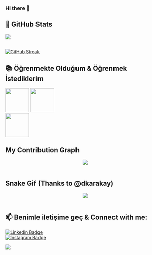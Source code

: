 ### Hi there 👋

## 📌 GitHub Stats

<img align="center" src="https://github-readme-stats.vercel.app/api?username=kmustafa0&count_private=true&show_icons=true&theme=github_dark" />
</a>

<br/> 
<br/>   

[![GitHub Streak](https://github-readme-streak-stats.herokuapp.com/?user=kmustafa0&theme=elegant)](https://git.io/streak-stats)
<br/> 

## 📚 Öğrenmekte Olduğum & Öğrenmek İstediklerim

<code><img height="75" src="https://user-images.githubusercontent.com/92370453/147918981-e84ce704-bf8f-4a5d-a044-1d5ad991b2d0.png"></code>
<code><img height="75" src="https://user-images.githubusercontent.com/92370453/147919361-d76229bf-84dc-4f5a-bfd5-f6b9f1ff63ab.png"></code>
<br/>
<code><img height="75" src="https://user-images.githubusercontent.com/92370453/147918467-c635c8e3-cfc4-4c99-8e5d-8fbdf184b634.png"></code>  


## My Contribution Graph

<div  align="center"> <img src="https://activity-graph.herokuapp.com/graph?username=kmustafa0&theme=elegant" /></div>
<br/> 
 
 ## Snake Gif (Thanks to @dkarakay)
<div  align="center"> <img src="https://github.com/dkarakay/dkarakay/blob/output/github-snake.gif" /></div>

<br/>

## 📫 Benimle iletişime geç & Connect with me:
[![Linkedin Badge](https://img.shields.io/badge/mustafakole-follow%20on%20linkedin-blue?style=for-the-badge&logo=linkedin)](https://www.linkedin.com/in/kolemustafa/)  
[![İnstagram Badge](https://img.shields.io/badge/mmustafakole-FOLLOW%20ON%20INSTAGRAM-blue?style=for-the-badge&logo=instagram)](https://www.instagram.com/mmustafakole/)

  
![](https://komarev.com/ghpvc/?username=kmustafa0&color=blue)


<!--
**kmustafa0/kmustafa0** is a ✨ _special_ ✨ repository because its `README.md` (this file) appears on your GitHub profile.
⚡ Fun Fact
Here are some ideas to get you started:

- 🔭 I’m currently working on ...
- 🌱 I’m currently learning ...
- 👯 I’m looking to collaborate on ...
- 🤔 I’m looking for help with ...
- 💬 Ask me about ...
- 📫 How to reach me: ...
- 😄 Pronouns: ...
- ⚡ Fun fact: ...
-->
